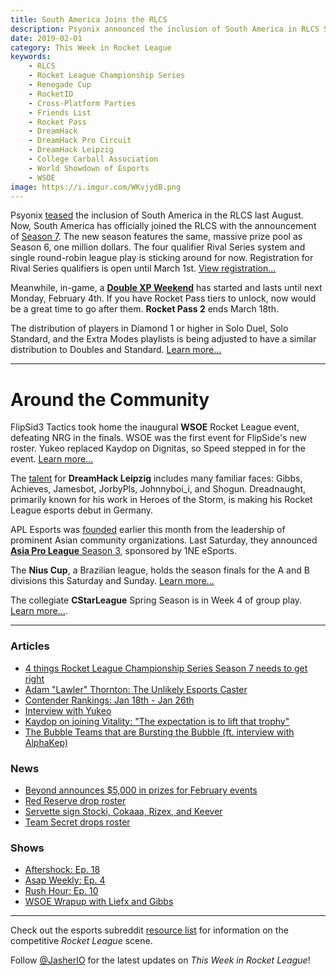 ```yaml
---
title: South America Joins the RLCS
description: Psyonix announced the inclusion of South America in RLCS Season 7.
date: 2019-02-01
category: This Week in Rocket League
keywords:
    - RLCS
    - Rocket League Championship Series
    - Renegade Cup
    - RocketID
    - Cross-Platform Parties
    - Friends List
    - Rocket Pass
    - DreamHack
    - DreamHack Pro Circuit
    - DreamHack Leipzig
    - College Carball Association
    - World Showdown of Esports
    - WSOE
image: https://i.imgur.com/WKvjydB.png
---
```


Psyonix [teased](https://www.rocketleagueesports.com/news/let-s-talk----south-america/) the inclusion of South America in the RLCS last August. Now, South America has officially joined the RLCS with the announcement of [Season 7](https://www.rocketleagueesports.com/news/introducing-rlcs-season-7/). The new season features the same, massive prize pool as Season 6, one million dollars. The four qualifier Rival Series system and single round-robin league play is sticking around for now. Registration for Rival Series qualifiers is open until March 1st. [View registration...](http://smash.gg/RLCS7)

Meanwhile, in-game, a [**Double XP Weekend**](https://www.rocketleague.com/news/2xp-weekend-starts-january-31/) has started and lasts until next Monday, February 4th. If you have Rocket Pass tiers to unlock, now would be a great time to go after them. **Rocket Pass 2** ends March 18th.

The distribution of players in Diamond 1 or higher in Solo Duel, Solo Standard, and the Extra Modes playlists is being adjusted to have a similar distribution to Doubles and Standard. [Learn more...](https://www.reddit.com/r/RocketLeague/comments/als8sh/happening_now_season_9_rank_recalibration/)

---

# Around the Community

FlipSid3 Tactics took home the inaugural **WSOE** Rocket League event, defeating NRG in the finals. WSOE was the first event for FlipSide's new roster. Yukeo replaced Kaydop on Dignitas, so Speed stepped in for the event. [Learn more...](https://liquipedia.net/rocketleague/World_Showdown_of_Esports/4)

The [talent](https://twitter.com/DreamHackRL/status/1090678532869505024) for **DreamHack Leipzig** includes many familiar faces: Gibbs, Achieves, Jamesbot, JorbyPls, Johnnyboi_i, and Shogun. Dreadnaught, primarily known for his work in Heroes of the Storm, is making his Rocket League esports debut in Germany.

APL Esports was [founded](https://twitter.com/apl_esports/status/1086948754693836801) earlier this month from the leadership of prominent Asian community organizations. Last Saturday, they announced [**Asia Pro League** Season 3](https://smash.gg/tournament/asia-pro-league-3-0/details), sponsored by 1NE eSports.

The **Nius Cup**, a Brazilian league, holds the season finals for the A and B divisions this Saturday and Sunday. [Learn more...](https://www.reddit.com/r/RocketLeagueEsports/comments/alkohe/the_best_brazilian_rocket_league_teams_fight_in/)

The collegiate **CStarLeague** Spring Season is in Week 4 of group play. [Learn more...](https://cstarleague.com/rl/standings).

---

### Articles

-   [4 things Rocket League Championship Series Season 7 needs to get right](https://www.dailyesports.gg/5-things-rocket-league-championship-series-season-7-needs-to-get-right/)
-   [Adam "Lawler" Thornton: The Unlikely Esports Caster](https://thegamehaus.com/adam-lawler-thornton-the-unlikely-esports-caster/2019/01/25/)
-   [Contender Rankings: Jan 18th - Jan 26th](https://www.reddit.com/r/RocketLeagueEsports/comments/all88j/na_contender_rankings_weeks_0118_0126/)
-   [Interview with Yukeo](http://dignitas.gg/articles/news/rocket-league/13367/interview-with-new-dignitas-rocket-league-player-yukeo)
-   [Kaydop on joining Vitality: "The expectation is to lift that trophy"](https://rocketeers.gg/interview-kaydop-renault-vitality-dignitas-transfer/)
-   [The Bubble Teams that are Bursting the Bubble (ft. interview with AlphaKep)](https://www.reddit.com/r/RocketLeagueEsports/comments/aldfje/the_bubble_teams_that_are_bursting_the_bubble_ft/)

### News

-   [Beyond announces \$5,000 in prizes for February events](https://twitter.com/TeamBeyondnet/status/1090355492222832641)
-   [Red Reserve drop roster](https://twitter.com/TripleTroubleRL/status/1090986506905358336)
-   [Servette sign Stocki, Cokaaa, Rizex, and Keever](https://twitter.com/ServetteEsports/status/1088840887143149568)
-   [Team Secret drops roster](https://twitter.com/FreaKiiRL/status/1089674596620615682)

### Shows

-   [Aftershock: Ep. 18](https://www.youtube.com/watch?v=autcMgVKg4E&feature=youtu.be)
-   [Asap Weekly: Ep. 4](https://asapweekly.podbean.com/e/rocket-league-4-on-the-flipsid3-of-wsoe/)
-   [Rush Hour: Ep. 10](https://www.youtube.com/watch?v=Qb3UexOFDCs)
-   [WSOE Wrapup with Liefx and Gibbs](https://www.youtube.com/watch?v=2iyPZxXOqvc&feature=youtu.be)

---

Check out the esports subreddit [resource list](https://www.reddit.com/r/RocketLeagueEsports/wiki/links) for information on the competitive _Rocket League_ scene.

Follow [@JasherIO](https://twitter.com/JasherIO) for the latest updates on _This Week in Rocket League_!
